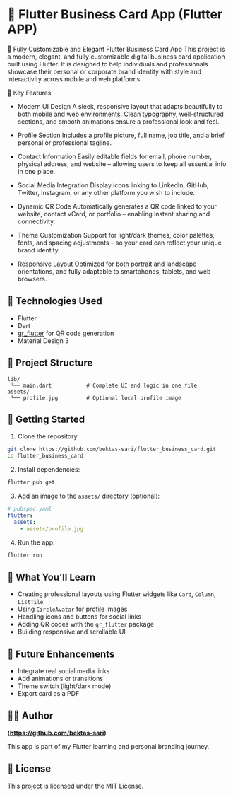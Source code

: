# 💼 Flutter Business Card App (Flutter APP)

🌟 Fully Customizable and Elegant Flutter Business Card App
This project is a modern, elegant, and fully customizable digital business card application built using Flutter. It is designed to help individuals and professionals showcase their personal or corporate brand identity with style and interactivity across mobile and web platforms.

💼 Key Features
* Modern UI Design
A sleek, responsive layout that adapts beautifully to both mobile and web environments. Clean typography, well-structured sections, and smooth animations ensure a professional look and feel.

* Profile Section
Includes a profile picture, full name, job title, and a brief personal or professional tagline.

* Contact Information
Easily editable fields for email, phone number, physical address, and website – allowing users to keep all essential info in one place.

* Social Media Integration
Display icons linking to LinkedIn, GitHub, Twitter, Instagram, or any other platform you wish to include.

* Dynamic QR Code
Automatically generates a QR code linked to your website, contact vCard, or portfolio – enabling instant sharing and connectivity.

* Theme Customization
Support for light/dark themes, color palettes, fonts, and spacing adjustments – so your card can reflect your unique brand identity.

* Responsive Layout
Optimized for both portrait and landscape orientations, and fully adaptable to smartphones, tablets, and web browsers.

## 🚀 Technologies Used

- Flutter
- Dart
- [qr_flutter](https://pub.dev/packages/qr_flutter) for QR code generation
- Material Design 3

## 📁 Project Structure

```
lib/
 └── main.dart           # Complete UI and logic in one file
assets/
 └── profile.jpg         # Optional local profile image
```

## 🔧 Getting Started

1. Clone the repository:

```bash
git clone https://github.com/bektas-sari/flutter_business_card.git
cd flutter_business_card
```

2. Install dependencies:

```bash
flutter pub get
```

3. Add an image to the `assets/` directory (optional):

```yaml
# pubspec.yaml
flutter:
  assets:
    - assets/profile.jpg
```

4. Run the app:

```bash
flutter run
```

## 🧠 What You’ll Learn

- Creating professional layouts using Flutter widgets like `Card`, `Column`, `ListTile`
- Using `CircleAvatar` for profile images
- Handling icons and buttons for social links
- Adding QR codes with the `qr_flutter` package
- Building responsive and scrollable UI

## 🔮 Future Enhancements

- Integrate real social media links
- Add animations or transitions
- Theme switch (light/dark mode)
- Export card as a PDF

## 👨‍💻 Author

**(https://github.com/bektas-sari)**

This app is part of my Flutter learning and personal branding journey.

## 📝 License

This project is licensed under the MIT License.

